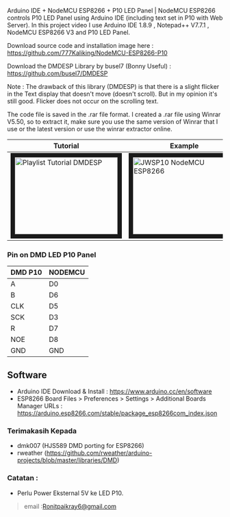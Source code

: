 Arduino IDE + NodeMCU ESP8266 + P10 LED Panel | NodeMCU ESP8266 controls P10 LED Panel using Arduino IDE (including text set in P10 with Web Server). In this project video I use Arduino IDE 1.8.9 , Notepad++ V7.7.1 , NodeMCU ESP8266 V3 and P10 LED Panel.

Download source code and installation image here : https://github.com/777Kaliking/NodeMCU-ESP8266-P10

Download the DMDESP Library by busel7 (Bonny Useful) : https://github.com/busel7/DMDESP

Note :
The drawback of this library (DMDESP) is that there is a slight flicker in the Text display that doesn't move (doesn't scroll). But in my opinion it's still good. Flicker does not occur on the scrolling text.

The code file is saved in the .rar file format. I created a .rar file using Winrar V5.50, so to extract it, make sure you use the same version of Winrar that I use or the latest version or use the winrar extractor online.

| Tutorial | Example |
|----------|---------|
| <a href="https://youtube.com/playlist?list=PLKuQ-UWqAt3OseL7NHUupuKpr04o4ReUD" target="_blank"><img src="https://i.ytimg.com/vi/W6BT-Ju3rFg/hqdefault.jpg" alt="Playlist Tutorial DMDESP" width="240" height="180" border="10" /></a> | <a href="http://www.youtube.com/watch?feature=player_embedded&v=cDKsBYR1Nps" target="_blank"><img src="[http://img.youtube.com/vi/cDKsBYR1Nps/0.jpg](https://github.com/777Kaliking/NodeMCU-ESP8266-P10/blob/main/Installation.jpg)" alt="JWSP10 NodeMCU ESP8266" width="240" height="180" border="10" /></a> |



### Pin on DMD LED P10 Panel

| DMD P10 | NODEMCU | 
| ------- | ------- |
| A       | D0      |
| B       | D6      |
| CLK     | D5      |
| SCK     | D3      |
| R       | D7      |
| NOE     | D8      |
| GND     | GND     |



## Software

- Arduino IDE
  Download & Install : https://www.arduino.cc/en/software
- ESP8266 Board
  Files > Preferences > Settings > Additional Boards Manager URLs : https://arduino.esp8266.com/stable/package_esp8266com_index.json

### Terimakasih Kepada
- dmk007 (HJS589 DMD porting for ESP8266)
- rweather (https://github.com/rweather/arduino-projects/blob/master/libraries/DMD)

### Catatan : 
- Perlu Power Eksternal 5V ke LED P10.

> email :Ronitpaikray6@gmail.com


